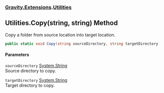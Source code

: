 ### [Gravity.Extensions](./Gravity-Extensions.md 'Gravity.Extensions').[Utilities](./Gravity-Extensions-Utilities.md 'Gravity.Extensions.Utilities')
## Utilities.Copy(string, string) Method
Copy a folder from source location into target location.  
```csharp
public static void Copy(string sourceDirectory, string targetDirectory);
```
#### Parameters
<a name='Gravity-Extensions-Utilities-Copy(string_string)-sourceDirectory'></a>
`sourceDirectory` [System.String](https://docs.microsoft.com/en-us/dotnet/api/System.String 'System.String')  
Source directory to copy.  
  
<a name='Gravity-Extensions-Utilities-Copy(string_string)-targetDirectory'></a>
`targetDirectory` [System.String](https://docs.microsoft.com/en-us/dotnet/api/System.String 'System.String')  
Target directory to copy.  
  

